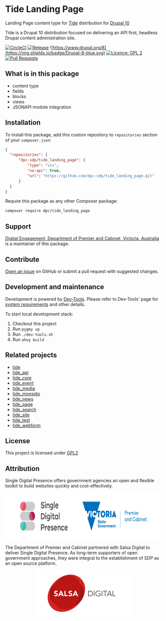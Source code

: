 # Tide Landing Page
Landing Page content type for [Tide](https://github.com/dpc-sdp/tide) distribution for [Drupal 10](https://github.com/dpc-sdp)

Tide is a Drupal 10 distribution focused on delivering an API first, headless Drupal content administration site.

[![CircleCI](https://circleci.com/gh/dpc-sdp/tide_landing_page.svg?style=shield&circle-token=2a0e49166724ac193636fba5b458024e00342dce)](https://circleci.com/gh/dpc-sdp/tide_landing_page)
[![Release](https://img.shields.io/github/release/dpc-sdp/tide_landing_page.svg)](https://github.com/dpc-sdp/tide_landing_page/releases/latest)
![https://www.drupal.org/8](https://img.shields.io/badge/Drupal-8-blue.svg)
[![Licence: GPL 2](https://img.shields.io/badge/licence-GPL2-blue.svg)](https://github.com/dpc-sdp/tide_landing_page/blob/master/LICENSE.txt)
[![Pull Requests](https://img.shields.io/github/issues-pr/dpc-sdp/tide_page.svg)](https://github.com/dpc-sdp/tide_landing_page/pulls)

## What is in this package
- content type
- fields
- blocks
- views
- JSONAPI module integration

## Installation
To install this package, add this custom repository to `repositories` section of
your `composer.json`:

```json
{
  "repositories": {        
      "dpc-sdp/tide_landing_page": {
          "type": "vcs",
          "no-api": true,
          "url": "https://github.com/dpc-sdp/tide_landing_page.git"
      }
  }
}
```

Require this package as any other Composer package:
```bash
composer require dpc/tide_landing_page 
``` 

## Support
[Digital Engagement, Department of Premier and Cabinet, Victoria, Australia](https://github.com/dpc-sdp) 
is a maintainer of this package.

## Contribute
[Open an issue](https://github.com/dpc-sdp) on GitHub or submit a pull request with suggested changes.

## Development and maintenance
Development is powered by [Dev-Tools](https://github.com/dpc-sdp/dev-tools). Please refer to Dev-Tools' 
page for [system requirements](https://github.com/dpc-sdp/dev-tools/#prerequisites) and other details.

To start local development stack:
1. Checkout this project 
2. Run `pygmy up`
3. Run `./dev-tools.sh`
4. Run `ahoy build`
 
## Related projects
- [tide](https://github.com/dpc-sdp/tide)       
- [tide_api](https://github.com/dpc-sdp/tide_api)         
- [tide_core](https://github.com/dpc-sdp/tide_core)
- [tide_event](https://github.com/dpc-sdp/tide_event)
- [tide_media](https://github.com/dpc-sdp/tide_media)     
- [tide_monsido](https://github.com/dpc-sdp/tide_monsido) 
- [tide_news](https://github.com/dpc-sdp/tide_news)       
- [tide_page](https://github.com/dpc-sdp/tide_page)       
- [tide_search](https://github.com/dpc-sdp/tide_search)   
- [tide_site](https://github.com/dpc-sdp/tide_site)       
- [tide_test](https://github.com/dpc-sdp/tide_test)       
- [tide_webform](https://github.com/dpc-sdp/tide_webform)  

## License
This project is licensed under [GPL2](https://github.com/dpc-sdp/tide_landing_page/blob/master/LICENSE.txt)

## Attribution
Single Digital Presence offers government agencies an open and flexible toolkit to build websites quickly and cost-effectively.
<p align="center"><a href="https://www.vic.gov.au/what-single-digital-presence-offers" target="_blank"><img src="docs/SDP_Logo_VicGov_RGB.jpg" alt="SDP logo" height="150"></a></p>

The Department of Premier and Cabinet partnered with Salsa Digital to deliver Single Digital Presence. As long-term supporters of open government approaches, they were integral to the establishment of SDP as an open source platform.
<p align="center"><a href="https://salsadigital.com.au/" target="_blank"><img src="docs/Salsa.png" alt="Salsa logo" height="150"></a></p>
